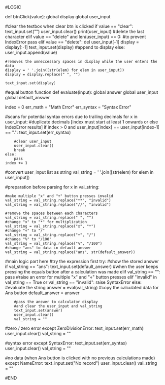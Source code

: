#LOGIC

def btnClick(value):
global display
global user_input

#clear the textbox when clear btn is clicked
if value == "clear":
    text_input.set("")
    user_input.clear()
    print(user_input)
#delete the last character
elif value == "delete" and len(user_input) == 0:
    #to prevent IndexError
    pass
elif value == "delete":
    del user_input[-1]
    display = display[:-1]
    text_input.set(display)
#append to display
else:
    user_input.append(value)

    #removes the unneccessary spaces in display while the user enters the data
    display = ' '.join([str(elem) for elem in user_input])
    display = display.replace(" ", "")

    text_input.set(display)
#equal button function
def evaluate(input):
global answer
global user_input
global default_answer

index = 0
err_math = "Math Error"
err_syntax = "Syntax Error"


#scans for potential syntax errors due to trailing decimals
for x in user_input:
    #duplicate decimals [index must start at least 1 onwards or else IndexError results]
    if index > 0 and user_input[index] == user_input[index-1] == ".":
        text_input.set(err_syntax)

        #clear user_input
        user_input.clear()
        break
    else:
        pass
    index += 1

#convert user_input list as string
val_string = ' '.join([str(elem) for elem in user_input])

#preparation before parsing
for x in val_string:

    #make multiple "x" and "÷" button presses invalid
    val_string = val_string.replace("**", "invalid")
    val_string = val_string.replace("//", "invalid")

    #remove the spaces between each characters
    val_string = val_string.replace(" ", "")
    #change "x" to "*" for multiplication
    val_string = val_string.replace("x", "*")
    #change "÷" to "/"
    val_string = val_string.replace("÷", "/")
    #change "%" to "/100"
    val_string = val_string.replace("%", "/100")
    #change "ans" to data in default answer
    val_string = val_string.replace("ans", str(default_answer))

#main logic part here
#try the expression first
try:
    #show the stored answer
    if val_string == "ans":
        text_input.set(default_answer)
    #when the user keeps pressing the equals button after a calculation was made
    elif val_string == "":
        pass
    #raise an error for multiple "x" and "÷" button presses
    elif "invalid"  in val_string == True or val_string == "invalid":
        raise SyntaxError
    else:
        #evaluate the string
        answer = eval(val_string)
        #copy the calculated data for Ans button
        default_answer = answer
        
        #pass the answer to calculator display
        #and clear the user_input and val_string
        text_input.set(answer)
        user_input.clear()
        val_string = ""

#zero / zero error
except ZeroDivisionError:
    text_input.set(err_math)
    user_input.clear()
    val_string = ""

#syntax error
except SyntaxError:
    text_input.set(err_syntax)
    user_input.clear()
    val_string = ""

#no data (when Ans button is clicked with no previous calculations made)
except NameError:
    text_input.set("No record")
    user_input.clear()
    val_string = ""

#END
